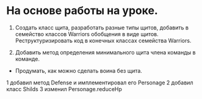 # На основе работы на уроке. #
1. Создать класс щита, разработать разные типы щитов, добавить в семейство классов Warriors обобщения в виде щитов. Реструктуризировать код в конечных классах семейства Warriors.

2. Добавить метод определения минимального щита члена команды в команде.
* Продумать, как можно сделать воина без щита.


1 добавил метод Defense и имплементировал его Personage
2 добавил класс Shilds
3 изменил Personage.reduceHp